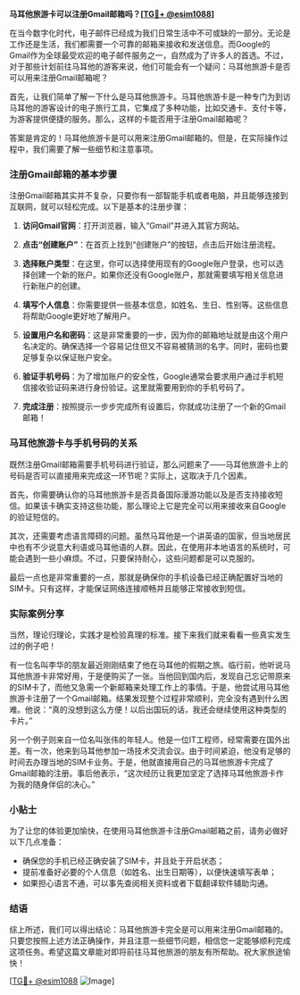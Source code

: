 **马耳他旅游卡可以注册Gmail邮箱吗？[[TG💪+ @esim1088](https://t.me/s/esim1088)]**

在当今数字化时代，电子邮件已经成为我们日常生活中不可或缺的一部分。无论是工作还是生活，我们都需要一个可靠的邮箱来接收和发送信息。而Google的Gmail作为全球最受欢迎的电子邮件服务之一，自然成为了许多人的首选。不过，对于那些计划前往马耳他的游客来说，他们可能会有一个疑问：马耳他旅游卡是否可以用来注册Gmail邮箱呢？

首先，让我们简单了解一下什么是马耳他旅游卡。马耳他旅游卡是一种专门为到访马耳他的游客设计的电子旅行工具，它集成了多种功能，比如交通卡、支付卡等，为游客提供便捷的服务。那么，这样的卡能否用于注册Gmail邮箱呢？

答案是肯定的！马耳他旅游卡是可以用来注册Gmail邮箱的。但是，在实际操作过程中，我们需要了解一些细节和注意事项。

### 注册Gmail邮箱的基本步骤

注册Gmail邮箱其实并不复杂，只要你有一部智能手机或者电脑，并且能够连接到互联网，就可以轻松完成。以下是基本的注册步骤：

1. **访问Gmail官网**：打开浏览器，输入“Gmail”并进入其官方网站。
   
2. **点击“创建账户”**：在首页上找到“创建账户”的按钮，点击后开始注册流程。

3. **选择账户类型**：在这里，你可以选择使用现有的Google账户登录，也可以选择创建一个新的账户。如果你还没有Google账户，那就需要填写相关信息进行新账户的创建。

4. **填写个人信息**：你需要提供一些基本信息，如姓名、生日、性别等。这些信息将帮助Google更好地了解用户。

5. **设置用户名和密码**：这是非常重要的一步，因为你的邮箱地址就是由这个用户名决定的。确保选择一个容易记住但又不容易被猜测的名字。同时，密码也要足够复杂以保证账户安全。

6. **验证手机号码**：为了增加账户的安全性，Google通常会要求用户通过手机短信接收验证码来进行身份验证。这里就需要用到你的手机号码了。

7. **完成注册**：按照提示一步步完成所有设置后，你就成功注册了一个新的Gmail邮箱！

### 马耳他旅游卡与手机号码的关系

既然注册Gmail邮箱需要手机号码进行验证，那么问题来了——马耳他旅游卡上的号码是否可以直接用来完成这一环节呢？实际上，这取决于几个因素。

首先，你需要确认你的马耳他旅游卡是否具备国际漫游功能以及是否支持接收短信。如果该卡确实支持这些功能，那么理论上它是完全可以用来接收来自Google的验证短信的。

其次，还需要考虑语言障碍的问题。虽然马耳他是一个讲英语的国家，但当地居民中也有不少说意大利语或马耳他语的人群。因此，在使用非本地语言的系统时，可能会遇到一些小麻烦。不过，只要保持耐心，这些问题都是可以克服的。

最后一点也是非常重要的一点，那就是确保你的手机设备已经正确配置好当地的SIM卡。只有这样，才能保证网络连接顺畅并且能够正常接收到短信。

### 实际案例分享

当然，理论归理论，实践才是检验真理的标准。接下来我们就来看看一些真实发生过的例子吧！

有一位名叫李华的朋友最近刚刚结束了他在马耳他的假期之旅。临行前，他听说马耳他旅游卡非常好用，于是便购买了一张。当他回到国内后，发现自己忘记带原来的SIM卡了，而他又急需一个新邮箱来处理工作上的事情。于是，他尝试用马耳他旅游卡注册了一个Gmail邮箱。结果发现整个过程非常顺利，完全没有遇到什么困难。他说：“真的没想到这么方便！以后出国玩的话，我还会继续使用这种类型的卡片。”

另一个例子则来自一位名叫张伟的年轻人。他是一位IT工程师，经常需要在国外出差。有一次，他来到马耳他参加一场技术交流会议。由于时间紧迫，他没有足够的时间去办理当地的SIM卡业务。于是，他就直接用自己的马耳他旅游卡完成了Gmail邮箱的注册。事后他表示，“这次经历让我更加坚定了选择马耳他旅游卡作为我的随身伴侣的决心。”

### 小贴士

为了让您的体验更加愉快，在使用马耳他旅游卡注册Gmail邮箱之前，请务必做好以下几点准备：

- 确保您的手机已经正确安装了SIM卡，并且处于开启状态；
- 提前准备好必要的个人信息（如姓名、出生日期等），以便快速填写表单；
- 如果担心语言不通，可以事先查阅相关资料或者下载翻译软件辅助沟通。

### 结语

综上所述，我们可以得出结论：马耳他旅游卡完全是可以用来注册Gmail邮箱的。只要您按照上述方法正确操作，并且注意一些细节问题，相信您一定能够顺利完成这项任务。希望这篇文章能对即将前往马耳他旅游的朋友有所帮助。祝大家旅途愉快！

[[TG💪+ @esim1088](https://t.me/s/esim1088) ![Image](https://i.postimg.cc/4NQfJmqS/Snipaste-2025-05-13-00-14-12.png)]